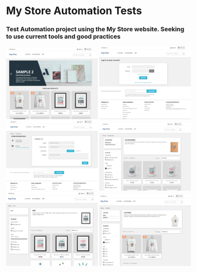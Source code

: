 <h1>My Store Automation Tests</h1>
<h3>Test Automation project using the My Store website. Seeking to use current tools and good practices</h3>

<img src="printWebSite/homepage.png" alt="Home Page" width="250px">
<img src="printWebSite/singInPage.png" alt="Sign In" width="250px">
<img src="printWebSite/contactUsPage.png" alt="Contact Us" width="250px">

<img src="printWebSite/accessoriesPage.png" alt="Accessories" width="250px">
<img src="printWebSite/artPage.png" alt="Art" width="250px">
<img src="printWebSite/clothesPage.png" alt="Clothes" width="250px">

